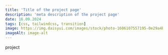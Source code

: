 ```yaml
---
title: 'Title of the project page'
description: 'meta description of the project page'
date: 16.09.2024
tags: [css, tailwindcss, transition]
image: https://img.daisyui.com/images/stock/photo-1606107557195-0e29a4b5b4aa.webp
imageAlt: image-alt
---
```


project
